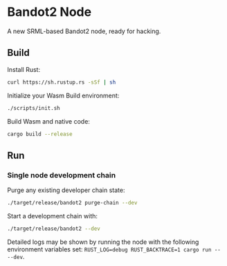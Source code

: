# Bandot2 Node

A new SRML-based Bandot2 node, ready for hacking.

## Build

Install Rust:

```bash
curl https://sh.rustup.rs -sSf | sh
```

Initialize your Wasm Build environment:

```bash
./scripts/init.sh
```

Build Wasm and native code:

```bash
cargo build --release
```

## Run

### Single node development chain

Purge any existing developer chain state:

```bash
./target/release/bandot2 purge-chain --dev
```

Start a development chain with:

```bash
./target/release/bandot2 --dev
```

Detailed logs may be shown by running the node with the following environment variables set: `RUST_LOG=debug RUST_BACKTRACE=1 cargo run -- --dev`.


